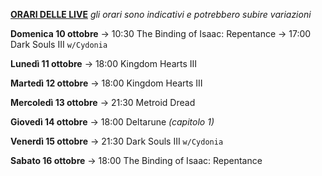 <b><u>ORARI DELLE LIVE</u></b>
<i>gli orari sono indicativi e potrebbero subire variazioni</i>

<b>Domenica 10 ottobre</b>
→ 10:30 The Binding of Isaac: Repentance
→ 17:00 Dark Souls III <code>w/Cydonia</code>

<b>Lunedì 11 ottobre</b>
→ 18:00 Kingdom Hearts III

<b>Martedì 12 ottobre</b>
→ 18:00 Kingdom Hearts III

<b>Mercoledì 13 ottobre</b>
→ 21:30 Metroid Dread

<b>Giovedì 14 ottobre</b>
→ 18:00 Deltarune <i>(capitolo 1)</i>

<b>Venerdì 15 ottobre</b>
→ 21:30 Dark Souls III <code>w/Cydonia</code>

<b>Sabato 16 ottobre</b>
→ 18:00 The Binding of Isaac: Repentance
